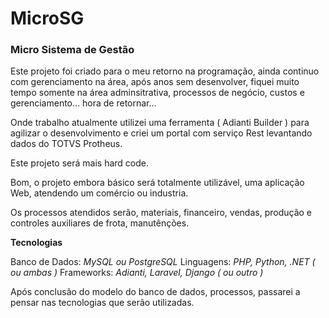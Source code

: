 # MicroSG
### Micro Sistema de Gestão

Este projeto foi criado para o meu retorno na programação, ainda continuo com gerenciamento na área, após anos sem desenvolver, fiquei muito tempo somente na área adminsitrativa, processos de negócio, custos e gerenciamento... hora de retornar...

Onde trabalho atualmente utilizei uma ferramenta ( Adianti Builder ) para agilizar o desenvolvimento e criei um portal com serviço Rest levantando dados do TOTVS Protheus.

Este projeto será mais hard code.

Bom, o projeto embora básico será totalmente utilizável, uma aplicação Web, atendendo um comércio ou industria.

Os processos atendidos serão, materiais, financeiro, vendas, produção e controles auxiliares de frota, manutênções.

**Tecnologias**

Banco de Dados: *MySQL ou PostgreSQL*
Linguagens: *PHP, Python, .NET ( ou ambas )*
Frameworks: *Adianti, Laravel, Django ( ou outro )*

Após conclusão do modelo do banco de dados, processos, passarei a pensar nas tecnologias que serão utilizadas.